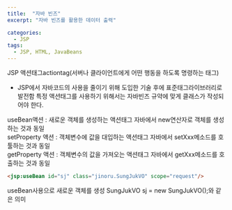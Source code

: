 ```yaml
---
title:  "자바 빈즈"
excerpt: "자바 빈즈를 활용한 데이터 출력"

categories:
  - JSP
tags:
  - JSP, HTML, JavaBeans
---
```


JSP 액션태그actiontag(서버나 클라이언트에게 어떤 행동을 하도록 명령하는 태그)
- JSP에서 자바코드의 사용을 줄이기 위해 도입한 기술 후에 표준태그라이브러리로 발전함
특정 액션태그를 사용하기 위해서는 자바빈즈 규약에 맞게 클래스가 작성되어야 한다.

useBean액션       : 새로운 객체를 생성하는 액션태그 자바에서 new연산자로 객체를 생성하는 것과 동일  
setProperty 액션  : 객체변수에 값을 대입하는 액션태그 자바에서 setXxx메소드를 호툴하는 것과 동일  
getProperty 액션  : 객체변수의 값을 가져오는 액션태그 자바에서 getXxx메소드를 호출하는 것과 동일  

```html
<jsp:useBean id="sj" class="jinoru.SungJukVO" scope="request"/>
```
useBean사용으로 새로운 객체를 생성  SungJukVO sj = new SungJukVO();와 같은 의미